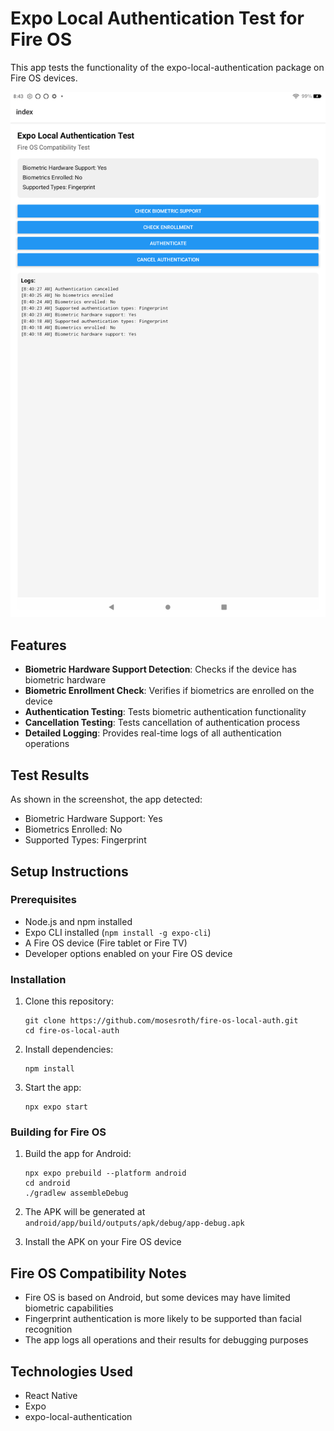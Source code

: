 # Expo Local Authentication Test for Fire OS

This app tests the functionality of the expo-local-authentication package on Fire OS devices.

![App Screenshot](./fire_tablet_screenshot.png)

## Features

- **Biometric Hardware Support Detection**: Checks if the device has biometric hardware
- **Biometric Enrollment Check**: Verifies if biometrics are enrolled on the device
- **Authentication Testing**: Tests biometric authentication functionality
- **Cancellation Testing**: Tests cancellation of authentication process
- **Detailed Logging**: Provides real-time logs of all authentication operations

## Test Results

As shown in the screenshot, the app detected:
- Biometric Hardware Support: Yes
- Biometrics Enrolled: No
- Supported Types: Fingerprint

## Setup Instructions

### Prerequisites
- Node.js and npm installed
- Expo CLI installed (`npm install -g expo-cli`)
- A Fire OS device (Fire tablet or Fire TV)
- Developer options enabled on your Fire OS device

### Installation

1. Clone this repository:
   ```
   git clone https://github.com/mosesroth/fire-os-local-auth.git
   cd fire-os-local-auth
   ```

2. Install dependencies:
   ```
   npm install
   ```

3. Start the app:
   ```
   npx expo start
   ```

### Building for Fire OS

1. Build the app for Android:
   ```
   npx expo prebuild --platform android
   cd android
   ./gradlew assembleDebug
   ```

2. The APK will be generated at `android/app/build/outputs/apk/debug/app-debug.apk`

3. Install the APK on your Fire OS device

## Fire OS Compatibility Notes

- Fire OS is based on Android, but some devices may have limited biometric capabilities
- Fingerprint authentication is more likely to be supported than facial recognition
- The app logs all operations and their results for debugging purposes

## Technologies Used

- React Native
- Expo
- expo-local-authentication
